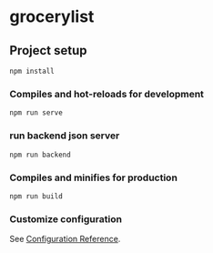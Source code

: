 # grocerylist

## Project setup
```
npm install
```

### Compiles and hot-reloads for development
```
npm run serve
```

### run backend json server
```
npm run backend
```

### Compiles and minifies for production
```
npm run build
```

### Customize configuration
See [Configuration Reference](https://cli.vuejs.org/config/).
